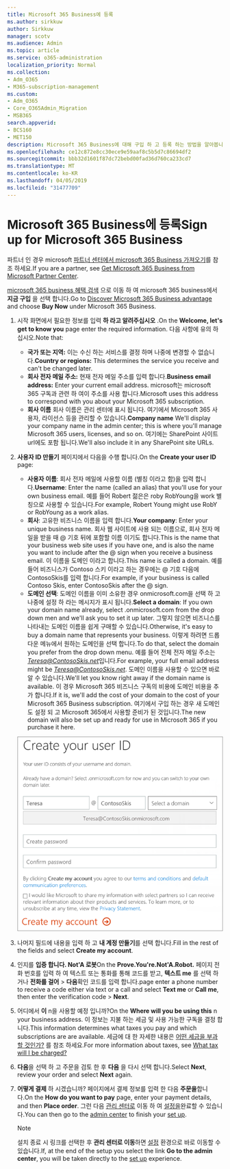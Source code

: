 ```yaml
---
title: Microsoft 365 Business에 등록
ms.author: sirkkuw
author: Sirkkuw
manager: scotv
ms.audience: Admin
ms.topic: article
ms.service: o365-administration
localization_priority: Normal
ms.collection:
- Adm_O365
- M365-subscription-management
ms.custom:
- Adm_O365
- Core_O365Admin_Migration
- MSB365
search.appverid:
- BCS160
- MET150
description: Microsoft 365 Business에 대해 구입 하 고 등록 하는 방법을 알아봅니다.
ms.openlocfilehash: ce12c872e8cc30ece9e59aaf8c5b5d7c86694df2
ms.sourcegitcommit: bbb32d1601f87dc72bebd00fad36d760ca233cd7
ms.translationtype: MT
ms.contentlocale: ko-KR
ms.lasthandoff: 04/05/2019
ms.locfileid: "31477709"
---
```

# <a name="sign-up-for-microsoft-365-business"></a><span data-ttu-id="1f182-103">Microsoft 365 Business에 등록</span><span class="sxs-lookup"><span data-stu-id="1f182-103">Sign up for Microsoft 365 Business</span></span>

<span data-ttu-id="1f182-104">파트너 인 경우 microsoft [파트너 센터에서 microsoft 365 Business 가져오기](get-microsoft-365-business.md#get-microsoft-365-business-from-microsoft-partner-center)를 참조 하세요.</span><span class="sxs-lookup"><span data-stu-id="1f182-104">If you are a partner, see [Get Microsoft 365 Business from Microsoft Partner Center](get-microsoft-365-business.md#get-microsoft-365-business-from-microsoft-partner-center).</span></span>

<span data-ttu-id="1f182-105">[microsoft 365 business 혜택 검색](https://www.microsoft.com/microsoft-365/business#pmg-cmp-desktop) 으로 이동 하 여 microsoft 365 business에서 **지금 구입** 을 선택 합니다.</span><span class="sxs-lookup"><span data-stu-id="1f182-105">Go to [Discover Microsoft 365 Business advantage](https://www.microsoft.com/microsoft-365/business#pmg-cmp-desktop) and choose **Buy Now** under Microsoft 365 Business.</span></span>

1. <span data-ttu-id="1f182-106">시작 화면에서 필요한 정보를 입력 **하 라고 알려주십시오** .</span><span class="sxs-lookup"><span data-stu-id="1f182-106">On the **Welcome, let's get to know you** page enter the required information.</span></span> <span data-ttu-id="1f182-107">다음 사항에 유의 하십시오.</span><span class="sxs-lookup"><span data-stu-id="1f182-107">Note that:</span></span>
 
    -  <span data-ttu-id="1f182-108">**국가 또는 지역:** 이는 수신 하는 서비스를 결정 하며 나중에 변경할 수 없습니다.</span><span class="sxs-lookup"><span data-stu-id="1f182-108">**Country or regions:** This determines the service you receive and can't be changed later.</span></span>
    - <span data-ttu-id="1f182-109">**회사 전자 메일 주소:** 현재 전자 메일 주소를 입력 합니다.</span><span class="sxs-lookup"><span data-stu-id="1f182-109">**Business email address:** Enter your current email address.</span></span> <span data-ttu-id="1f182-110">microsoft는 microsoft 365 구독과 관련 하 여이 주소를 사용 합니다.</span><span class="sxs-lookup"><span data-stu-id="1f182-110">Microsoft uses this address to correspond with you about your Microsoft 365 subscription.</span></span>
    - <span data-ttu-id="1f182-111">**회사 이름** 회사 이름은 관리 센터에 표시 됩니다. 여기에서 Microsoft 365 사용자, 라이선스 등을 관리할 수 있습니다.</span><span class="sxs-lookup"><span data-stu-id="1f182-111">**Company name** We'll display your company name in the admin center; this is where you'll manage Microsoft 365 users, licenses, and so on.</span></span> <span data-ttu-id="1f182-112">여기에는 SharePoint 사이트 url에도 포함 됩니다.</span><span class="sxs-lookup"><span data-stu-id="1f182-112">We'll also include it in any SharePoint site URLs.</span></span>

2. <span data-ttu-id="1f182-113">**사용자 ID 만들기** 페이지에서 다음을 수행 합니다.</span><span class="sxs-lookup"><span data-stu-id="1f182-113">On the **Create your user ID** page:</span></span>

    - <span data-ttu-id="1f182-114">**사용자 이름**: 회사 전자 메일에 사용할 이름 (별칭 이라고 함)을 입력 합니다.</span><span class="sxs-lookup"><span data-stu-id="1f182-114">**Username**: Enter the name (called an alias) that you'll use for your own business email.</span></span> <span data-ttu-id="1f182-115">예를 들어 Robert 젊은은 roby RobYoung을 work 별칭으로 사용할 수 있습니다.</span><span class="sxs-lookup"><span data-stu-id="1f182-115">For example, Robert Young might use RobY or RobYoung as a work alias.</span></span>
    - <span data-ttu-id="1f182-116">**회사**: 고유한 비즈니스 이름을 입력 합니다.</span><span class="sxs-lookup"><span data-stu-id="1f182-116">**Your company**: Enter your unique business name.</span></span> <span data-ttu-id="1f182-117">회사 웹 사이트에 사용 되는 이름으로, 회사 전자 메일을 받을 때 @ 기호 뒤에 포함할 이름 이기도 합니다.</span><span class="sxs-lookup"><span data-stu-id="1f182-117">This is the name that your business web site uses if you have one, and is also the name you want to include after the @ sign when you receive a business email.</span></span> <span data-ttu-id="1f182-118">이 이름을 도메인 이라고 합니다.</span><span class="sxs-lookup"><span data-stu-id="1f182-118">This name is called a domain.</span></span> <span data-ttu-id="1f182-119">예를 들어 비즈니스가 Contoso 스키 이라고 하는 경우에는 @ 기호 다음에 ContosoSkis를 입력 합니다.</span><span class="sxs-lookup"><span data-stu-id="1f182-119">For example, if your business is called Contoso Skis, enter ContosoSkis after the @ sign.</span></span>
    - <span data-ttu-id="1f182-120">**도메인 선택**: 도메인 이름을 이미 소유한 경우 onmicrosoft.com을 선택 하 고 나중에 설정 하 라는 메시지가 표시 됩니다.</span><span class="sxs-lookup"><span data-stu-id="1f182-120">**Select a domain**: If you own your domain name already, select .onmicrosoft.com from the drop down men and we'll ask you to set it up later.</span></span> <span data-ttu-id="1f182-121">그렇지 않으면 비즈니스를 나타내는 도메인 이름을 쉽게 구매할 수 있습니다.</span><span class="sxs-lookup"><span data-stu-id="1f182-121">Otherwise, it's easy to buy a domain name that represents your business.</span></span> <span data-ttu-id="1f182-122">이렇게 하려면 드롭다운 메뉴에서 원하는 도메인을 선택 합니다.</span><span class="sxs-lookup"><span data-stu-id="1f182-122">To do that, select the domain you prefer from the drop down menu.</span></span> <span data-ttu-id="1f182-123">예를 들어 전체 전자 메일 주소는 *Teresa@ContosoSkis.net*입니다.</span><span class="sxs-lookup"><span data-stu-id="1f182-123">For example, your full email address might be *Teresa@ContosoSkis.net*.</span></span> <span data-ttu-id="1f182-124">도메인 이름을 사용할 수 있으면 바로 알 수 있습니다.</span><span class="sxs-lookup"><span data-stu-id="1f182-124">We'll let you know right away if the domain name is available.</span></span> <span data-ttu-id="1f182-125">이 경우 Microsoft 365 비즈니스 구독의 비용에 도메인 비용을 추가 합니다.</span><span class="sxs-lookup"><span data-stu-id="1f182-125">If it is, we'll add the cost of your domain to the cost of your Microsoft 365 Business subscription.</span></span> <span data-ttu-id="1f182-126">여기에서 구입 하는 경우 새 도메인도 설정 되 고 Microsoft 365에서 사용할 준비가 된 것입니다.</span><span class="sxs-lookup"><span data-stu-id="1f182-126">The new domain will also be set up and ready for use in Microsoft 365 if you purchase it here.</span></span>
    
    ![사용자 ID 만들기 페이지의 스크린샷](media/signinuserid.png)

3. <span data-ttu-id="1f182-128">나머지 필드에 내용을 입력 하 고 **내 계정 만들기**를 선택 합니다.</span><span class="sxs-lookup"><span data-stu-id="1f182-128">Fill in the rest of the fields and select **Create my account**.</span></span>
4. <span data-ttu-id="1f182-129">인지를 **입증 합니다. Not'A 로봇**</span><span class="sxs-lookup"><span data-stu-id="1f182-129">On the **Prove.You're.Not'A.Robot.**</span></span> <span data-ttu-id="1f182-130">페이지 전화 번호를 입력 하 여 텍스트 또는 통화를 통해 코드를 받고, **텍스트 me** 를 선택 하거나 **전화를 걸어** \> **다음**확인 코드를 입력 합니다.</span><span class="sxs-lookup"><span data-stu-id="1f182-130">page enter a phone number to receive a code either via text or a call and select **Text me** or **Call me**, then enter the verification code \> **Next**.</span></span>
5. <span data-ttu-id="1f182-131">어디에서 **이** n을 사용할 예정 입니까?</span><span class="sxs-lookup"><span data-stu-id="1f182-131">On the **Where will you be using this** n your business address.</span></span> <span data-ttu-id="1f182-132">이 정보는 지불 하는 세금 및 사용 가능한 구독을 결정 합니다.</span><span class="sxs-lookup"><span data-stu-id="1f182-132">This information determines what taxes you pay and which subscriptions are are available.</span></span> <span data-ttu-id="1f182-133">세금에 대 한 자세한 내용은 [어떤 세금을 부과할 것인가?](https://docs.microsoft.com/office365/admin/subscriptions-and-billing/what-tax-will-i-be-charged?view=o365-worldwide) 를 참조 하세요.</span><span class="sxs-lookup"><span data-stu-id="1f182-133">For more information about taxes, see [What tax will I be charged?](https://docs.microsoft.com/office365/admin/subscriptions-and-billing/what-tax-will-i-be-charged?view=o365-worldwide)</span></span> 
1. <span data-ttu-id="1f182-134">**다음**을 선택 하 고 주문을 검토 한 후 **다음** 을 다시 선택 합니다.</span><span class="sxs-lookup"><span data-stu-id="1f182-134">Select **Next**, review your order and select **Next** again.</span></span>
1. <span data-ttu-id="1f182-135">**어떻게 결제** 하 시겠습니까? 페이지에서 결제 정보를 입력 한 다음 **주문을**합니다.</span><span class="sxs-lookup"><span data-stu-id="1f182-135">On the **How do you want to pay** page, enter your payment details, and then **Place order**.</span></span>
    <span data-ttu-id="1f182-136">그런 다음 [관리 센터로](https://docs.microsoft.com/en-us/office365/admin/subscriptions-and-billing/what-tax-will-i-be-charged?view=o365-worldwide) 이동 하 여 [설정을](set-up.md)완료할 수 있습니다.</span><span class="sxs-lookup"><span data-stu-id="1f182-136">You can then go to the [admin center](https://docs.microsoft.com/en-us/office365/admin/subscriptions-and-billing/what-tax-will-i-be-charged?view=o365-worldwide) to finish your [set up](set-up.md).</span></span>

    > [!NOTE]
    > <span data-ttu-id="1f182-137">설치 종료 시 링크를 선택한 후 **관리 센터로 이동**하면 [설정](set-up.md) 환경으로 바로 이동할 수 있습니다.</span><span class="sxs-lookup"><span data-stu-id="1f182-137">If, at the end of the setup you select the link **Go to the admin center**, you will be taken directly to the [set up](set-up.md) experience.</span></span>